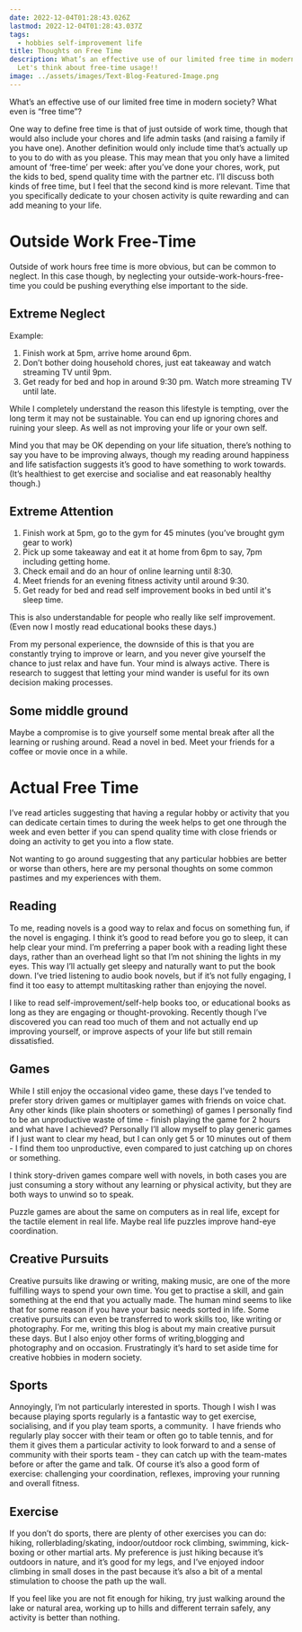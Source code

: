 ```yaml
---
date: 2022-12-04T01:28:43.026Z
lastmod: 2022-12-04T01:28:43.037Z
tags:
  - hobbies self-improvement life
title: Thoughts on Free Time
description: What’s an effective use of our limited free time in modern society?
  Let's think about free-time usage!!
image: ../assets/images/Text-Blog-Featured-Image.png
---
```

What’s an effective use of our limited free time in modern society? What even is “free time”?

One way to define free time is that of just outside of work time, though that would also include your chores and life admin tasks (and raising a family if you have one). Another definition would only include time that’s actually up to you to do with as you please. This may mean that you only have a limited amount of ‘free-time’ per week: after you’ve done your chores, work, put the kids to bed, spend quality time with the partner etc. I’ll discuss both kinds of free time, but I feel that the second kind is more relevant. Time that you specifically dedicate to your chosen activity is quite rewarding and can add meaning to your life.

# Outside Work Free-Time

Outside of work hours free time is more obvious, but can be common to neglect. In this case though, by neglecting your outside-work-hours-free-time you could be pushing everything else important to the side. 

## Extreme Neglect

Example:

1. Finish work at 5pm, arrive home around 6pm.
2. Don’t bother doing household chores, just eat takeaway and watch streaming TV until 9pm.
3. Get ready for bed and hop in around 9:30 pm. Watch more streaming TV until late.

While I completely understand the reason this lifestyle is tempting, over the long term it may not be sustainable. You can end up ignoring chores and ruining your sleep. As well as not improving your life or your own self. 

Mind you that may be OK depending on your life situation, there’s nothing to say you have to be improving always, though my reading around happiness and life satisfaction suggests it’s good to have something to work towards. (It’s healthiest to get exercise and socialise and eat reasonably healthy though.)

## Extreme Attention

1. Finish work at 5pm, go to the gym for 45 minutes (you’ve brought gym gear to work)
2. Pick up some takeaway and eat it at home from 6pm to say, 7pm including getting home.
3. Check email and do an hour of online learning until 8:30. 
4. Meet friends for an evening fitness activity until around 9:30. 
5. Get ready for bed and read self improvement books in bed until it's sleep time.

This is also understandable for people who really like self improvement. (Even now I mostly read educational books these days.)

From my personal experience, the downside of this is that you are constantly trying to improve or learn, and you never give yourself the chance to just relax and have fun. Your mind is always active. There is research to suggest that letting your mind wander is useful for its own decision making processes. 

## Some middle ground

Maybe a compromise is to give yourself some mental break after all the learning or rushing around. Read a novel in bed. Meet your friends for a coffee or movie once in a while. 

# Actual Free Time

I’ve read articles suggesting that having a regular hobby or activity that you can dedicate certain times to during the week helps to get one through the week and even better if you can spend quality time with close friends or doing an activity to get you into a flow state.

Not wanting to go around suggesting that any particular hobbies are better or worse than others, here are my personal thoughts on some common pastimes and my experiences with them. 

## Reading

To me, reading novels is a good way to relax and focus on something fun, if the novel is engaging. I think it’s good to read before you go to sleep, it can help clear your mind. I’m preferring a paper book with a reading light these days, rather than an overhead light so that I’m not shining the lights in my eyes. This way I’ll actually get sleepy and naturally want to put the book down. I’ve tried listening to audio book novels, but if it’s not fully engaging, I find it too easy to attempt multitasking rather than enjoying the novel.

I like to read self-improvement/self-help books too, or educational books as long as they are engaging or thought-provoking. Recently though I’ve discovered you can read too much of them and not actually end up improving yourself, or improve aspects of your life but still remain dissatisfied. 

## Games

While I still enjoy the occasional video game, these days I’ve tended to prefer story driven games or multiplayer games with friends on voice chat. Any other kinds (like plain shooters or something) of games I personally find to be an unproductive waste of time - finish playing the game for 2 hours and what have I achieved? Personally I’ll allow myself to play generic games if I just want to clear my head, but I can only get 5 or 10 minutes out of them - I find them too unproductive, even compared to just catching up on chores or something.

I think story-driven games compare well with novels, in both cases you are just consuming a story without any learning or physical activity, but they are both ways to unwind so to speak. 

Puzzle games are about the same on computers as in real life, except for the tactile element in real life. Maybe real life puzzles improve hand-eye coordination.

## Creative Pursuits

Creative pursuits like drawing or writing, making music, are one of the more fulfilling ways to spend your own time. You get to practise a skill, and gain something at the end that you actually made. The human mind seems to like that for some reason if you have your basic needs sorted in life. Some creative pursuits can even be transferred to work skills too, like writing or photography. For me, writing this blog is about my main creative pursuit these days. But I also enjoy other forms of writing,blogging and photography and on occasion. Frustratingly it’s hard to set aside time for creative hobbies in modern society.

## Sports

Annoyingly, I’m not particularly interested in sports. Though I wish I was because playing sports regularly is a fantastic way to get exercise, socialising, and if you play team sports, a community.  I have friends who regularly play soccer with their team or often go to table tennis, and for them it gives them a particular activity to look forward to and a sense of community with their sports team - they can catch up with the team-mates before or after the game and talk. Of course it’s also a good form of exercise: challenging your coordination, reflexes, improving your running and overall fitness.

## Exercise

If you don’t do sports, there are plenty of other exercises you can do: hiking, rollerblading/skating, indoor/outdoor rock climbing, swimming, kick-boxing or other martial arts. My preference is just hiking because it’s outdoors in nature, and it’s good for my legs, and I’ve enjoyed indoor climbing in small doses in the past because it’s also a bit of a mental stimulation to choose the path up the wall.

If you feel like you are not fit enough for hiking, try just walking around the lake or natural area, working up to hills and different terrain safely, any activity is better than nothing.